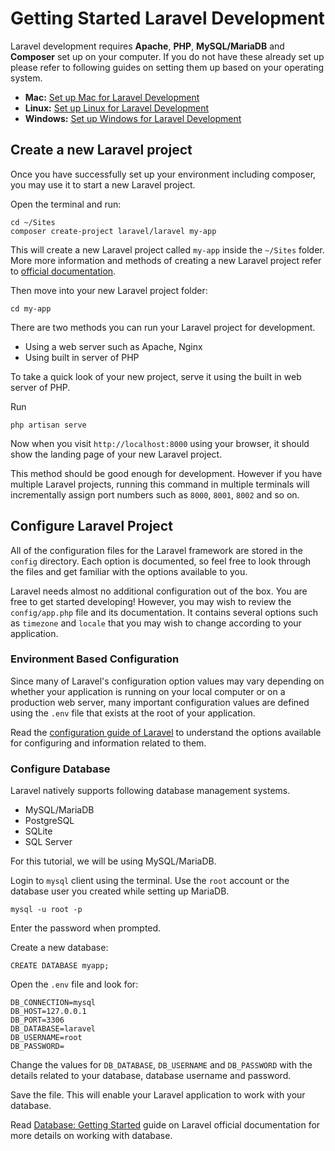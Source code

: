# Getting Started Laravel Development

Laravel development requires **Apache**, **PHP**, **MySQL/MariaDB** and **Composer** set up on your computer. If you do not have these already set up please refer to following guides on setting them up based on your operating system.

- **Mac:** [Set up Mac for Laravel Development](set-up-mac-for-laravel-development.md)
- **Linux:** [Set up Linux for Laravel Development](set-up-linux-for-laravel-development.md)
- **Windows:** [Set up Windows for Laravel Development](set-up-windows-for-laravel-development.md)


## Create a new Laravel project

Once you have successfully set up your environment including composer, you may use it to start a new Laravel project.

Open the terminal and run:

```
cd ~/Sites
composer create-project laravel/laravel my-app
```

This will create a new Laravel project called `my-app` inside the `~/Sites` folder. More more information and methods of creating a new Laravel project refer to [official documentation](https://laravel.com/docs/8.x/installation#installation-via-composer).

Then move into your new Laravel project folder:

```
cd my-app
```

There are two methods you can run your Laravel project for development.

- Using a web server such as Apache, Nginx
- Using built in server of PHP

To take a quick look of your new project, serve it using the built in web server of PHP.

Run

```
php artisan serve
```

Now when you visit `http://localhost:8000` using your browser, it should show the landing page of your new Laravel project.

This method should be good enough for development. However if you have multiple Laravel projects, running this command in multiple terminals will incrementally assign port numbers such as `8000`, `8001`, `8002` and so on.

## Configure Laravel Project

All of the configuration files for the Laravel framework are stored in the `config` directory. Each option is documented, so feel free to look through the files and get familiar with the options available to you.

Laravel needs almost no additional configuration out of the box. You are free to get started developing! However, you may wish to review the `config/app.php` file and its documentation. It contains several options such as `timezone` and `locale` that you may wish to change according to your application.

### Environment Based Configuration

Since many of Laravel's configuration option values may vary depending on whether your application is running on your local computer or on a production web server, many important configuration values are defined using the `.env` file that exists at the root of your application.

Read the [configuration guide of Laravel](https://laravel.com/docs/8.x/configuration) to understand the options available for configuring and information related to them.

### Configure Database

Laravel natively supports following database management systems.

- MySQL/MariaDB
- PostgreSQL
- SQLite
- SQL Server

For this tutorial, we will be using MySQL/MariaDB.

Login to `mysql` client using the terminal. Use the `root` account or the database user you created while setting up MariaDB.

```
mysql -u root -p
```

Enter the password when prompted.

Create a new database:

```
CREATE DATABASE myapp;
```

Open the `.env` file and look for:

```
DB_CONNECTION=mysql
DB_HOST=127.0.0.1
DB_PORT=3306
DB_DATABASE=laravel
DB_USERNAME=root
DB_PASSWORD=
```

Change the values for `DB_DATABASE`, `DB_USERNAME` and `DB_PASSWORD` with the details related to your database, database username and password.

Save the file. This will enable your Laravel application to work with your database.

Read [Database: Getting Started](https://laravel.com/docs/8.x/database) guide on Laravel official documentation for more details on working with database.
